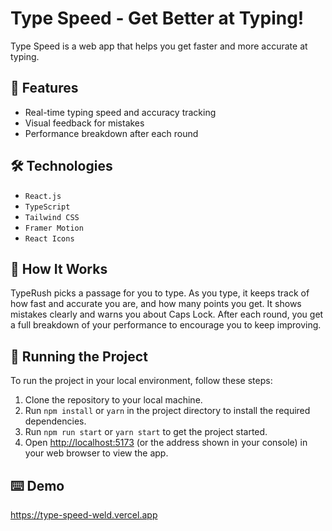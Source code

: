 # Type Speed - Get Better at Typing!

Type Speed is a web app that helps you get faster and more accurate at typing.

## 🚀 Features

- Real-time typing speed and accuracy tracking
- Visual feedback for mistakes
- Performance breakdown after each round

## 🛠️ Technologies

- `React.js`
- `TypeScript`
- `Tailwind CSS`
- `Framer Motion`
- `React Icons`

## 📝 How It Works

TypeRush picks a passage for you to type. As you type, it keeps track of how fast and accurate you are, and how many points you get. It shows mistakes clearly and warns you about Caps Lock. After each round, you get a full breakdown of your performance to encourage you to keep improving.

## 🚦 Running the Project

To run the project in your local environment, follow these steps:

1. Clone the repository to your local machine.
2. Run `npm install` or `yarn` in the project directory to install the required dependencies.
3. Run `npm run start` or `yarn start` to get the project started.
4. Open [http://localhost:5173](http://localhost:5173) (or the address shown in your console) in your web browser to view the app.

## ⌨️ Demo

https://type-speed-weld.vercel.app